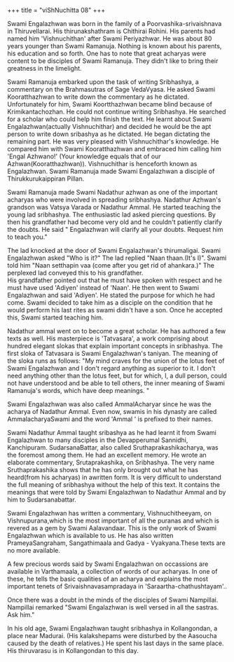 +++
title = "viShNuchitta 08"
+++

Swami Engalazhwan was born in the family of  a Poorvashika-srivaishnava in  Thiruvellarai. His thirunakshathram is Chithirai Rohini.  His parents had named him 'Vishnuchithan' after Swami Periyazhwar. He was  about  80 years younger than  Swami Ramanuja. Nothing is known about his parents, his education and so forth. One has to note that great acharyas were content to be  disciples of Swami Ramanuja. They didn't like to bring their greatness in the limelight.  
 
Swami Ramanuja  embarked upon the task of writing Sribhashya, a commentary on the Brahmasutras of Sage VedaVyasa. He asked Swami Kooratthazhwan to write down the commentary as he dictated. Unfortunately for him, Swami Koortthazhwan became blind because of  Krimikantachozhan. He could not continue writing Sribhashya. He searched for a scholar who could help him finish the text. He learnt about Swami Engalazhwan(actually Vishnuchithar) and decided he would be the apt person to write down sribashya as he dictated. He began dictating the remaining part. He was very pleased with Vishnuchithar's knowledge. He compared  him with Swami Kooratthazhwan and embraced him calling him 'Engal Azhwano!' (Your knowledge equals that of our Azhwan(Kooratthazhwan)). Vishnuchithar is henceforth known as Engalazhwan. Swami Ramanuja made Swami Engalazhwan a disciple of Thirukkurukaippiran Pillan.
 
Swami Ramanuja made Swami Nadathur azhwan as one of the important acharyas  who were involved in spreading sribhashya. Nadathur Azhwan's grandson was Vatsya Varada or  Nadathur Ammal.  He started teaching the young lad sribhashya. The enthusiastic lad asked piercing questions. By then his grandfather had become very old and he couldn't patiently clarify the doubts. He said " Engalazhwan will clarify all your doubts. Request him to teach you."
 
The lad knocked at the door of Swami Engalazhwan's thirumaligai. Swami Engalazhwan asked "Who is it?" The lad replied "Naan thaan.(It's I)". Swami told him "Naan setthapin vaa (come after you get rid of ahankara.)" The perplexed lad conveyed this to his grandfather.  
His grandfather pointed out that he must have spoken with respect and he must have used 'Adiyen' instead of 'Naan'. He then went to Swami Engalazhwan and said 'Adiyen'. He stated the purpose for which he had come. Swami decided to take him as a disciple on the condition that he  would perform his last rites as swami didn't have a son. Once he accepted  this, Swami started teaching him.
 
Nadathur ammal went on to become a great scholar. He has authored a few texts as well. His masterpiece is 'Tatvasara', a work comprising about hundred elegant slokas that explain important concepts in sribhashya. The first sloka of Tatvasara is Swami Engalazhwan's taniyan. The meaning of the sloka runs as follows: "My mind craves for the union of the lotus feet of Swami Engalazhwan and I don't regard anything as superior to it. I  don't need anything other than the lotus feet, but for which, I, a dull person, could not have understood  and be able to tell others, the inner meaning of Swami Ramanuja's words, which have deep meanings. "
 
Swami Engalazhwan was also called AmmalAcharyar since he was the acharya of Nadathur Ammal. Even now, swamis in his dynasty are called AmmalacharyaSwami and the word 'Ammal ' is prefixed to their names.
 
Swami Nadathur Ammal taught sribashya as he had learnt it from Swami Engalazhwan to many disciples in the Devapperumal Sannidhi, Kanchipuram. SudarsanaBattar, also called Sruthaprakashikacharya, was the foremost among them. He had an excellent memory. He wrote an elaborate commentary, Srutaprakashika,  on Sribhashya. The very  name Sruthaprakashika shows that he has only brought out what he has heard(from his acharyas) in  awritten form. It is very difficult to understand the full meaning of sribhashya without the help of this text. It contains the meanings that were told by Swami Engalazhwan to Nadathur Ammal and  by him to Sudarsanabattar.
 
 
Swami Engalazhwan has written a commentary, Vishnuchitheeyam, on Vishnupurana,which is  the most important of all the puranas and which is revered as a gem by Swami Aalavandaar. This is the only work of Swami Engalazhwan which is available to us. He has also written PrameyaSangraham, Sangathimaala and Gadya - Vyakyana.These texts are no more available.
 
A few precious words said by Swami Engalazhwan on occassions are available in Varthamaala, a collection of words of our acharyas. In one of these, he tells  the basic qualities of an acharya and explains the most important tenets of Srivaishnavasampradaya in 'Saraartha-chathushtayam'..

Once there was a doubt in the minds of the disciples of Swami Nampillai. Nampillai remarked "Swami Engalazhwan is well versed in all the sastras. Ask him."

In his old age, Swami Engalazhwan taught sribhashya in Kollangondan, a place near Madurai. (His kalakshepams were disturbed by the Aasoucha caused by the death of relatives.) He spent his last days in the same place. His thiruvarasu is in Kollangondan to this day. 